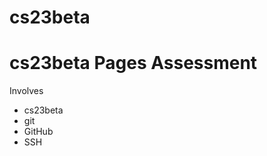 # cs23beta
cs23beta Pages Assessment
=====================
Involves
* cs23beta
* git
* GitHub
* SSH

